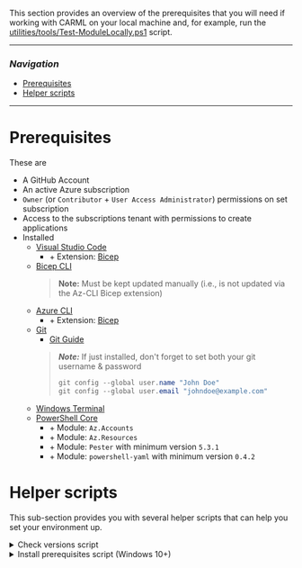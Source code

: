 This section provides an overview of the prerequisites that you will need if working with CARML on your local machine and, for example, run the [utilities/tools/Test-ModuleLocally.ps1](https://github.com/Azure/ResourceModules/blob/main/utilities/tools/Test-ModuleLocally.ps1) script.

---

### _Navigation_

- [Prerequisites](#prerequisites)
- [Helper scripts](#helper-scripts)

---

# Prerequisites

These are
- A GitHub Account
- An active Azure subscription
- `Owner` (or `Contributor` + `User Access Administrator`) permissions on set subscription
- Access to the subscriptions tenant with permissions to create applications
- Installed
  - [Visual Studio Code](https://code.visualstudio.com/Download)
    - \+ Extension: [Bicep](https://docs.microsoft.com/en-us/azure/azure-resource-manager/bicep/install)
  - [Bicep CLI](https://docs.microsoft.com/en-us/azure/azure-resource-manager/bicep/install#manual-with-powershell)
    > **Note:** Must be kept updated manually (i.e., is not updated via the Az-CLI Bicep extension)
  - [Azure CLI](https://docs.microsoft.com/en-us/cli/azure/install-azure-cli)
    - \+ Extension: [Bicep](https://docs.microsoft.com/en-us/azure/azure-resource-manager/bicep/install#azure-cli)
  - [Git](https://git-scm.com/downloads)
    - [Git Guide](https://rogerdudler.github.io/git-guide/)
    > ***Note:*** If just installed, don't forget to set both your git username & password
    > ```PowerShell
    > git config --global user.name "John Doe"
    > git config --global user.email "johndoe@example.com"
    > ```
  - [Windows Terminal](https://www.microsoft.com/en-US/p/windows-terminal/9n0dx20hk701?activetab=pivot:overviewtab)
  - [PowerShell Core](https://docs.microsoft.com/en-us/powershell/scripting/install/installing-powershell?view=powershell-7.2)
    - \+ Module: `Az.Accounts`
    - \+ Module: `Az.Resources`
    - \+ Module: `Pester` with minimum version `5.3.1`
    - \+ Module: `powershell-yaml` with minimum version `0.4.2`

# Helper scripts

This sub-section provides you with several helper scripts that can help you set your environment up.

<details>
<summary>Check versions script</summary>

```PowerShell
az --version
az bicep version
bicep --version
git --version
code --version
pwsh --version

Get-Module -ListAvailable | Where-Object {
  $_.Name -in @(
    'Az.Accounts',
    'Az.Resources',
    'Pester',
    'powershell-yaml'
  )
}
```

</details>

<details>
<summary>Install prerequisites script (Windows 10+)</summary>

```PowerShell
# WinGet software
winget install --id 'Git.Git'
winget install --id 'Microsoft.PowerShell'
winget install --id 'Microsoft.AzureCLI'
winget install --id 'Microsoft.Bicep'
winget install --id 'Microsoft.VisualStudioCode'
winget install --id 'GitHub.GitHubDesktop'
winget install --id 'Microsoft.WindowsTerminal'

# VS Code Extensions
code --install-extension 'ms-azuretools.vscode-bicep'
code --install-extension 'ms-vscode.PowerShell'
code --install-extension 'msazurermtools.azurerm-vscode-tools'
code --install-extension 'ms-vscode.azurecli'

# Installing or updating PowerShell modules may require elevated permissions.
Install-Module -Name 'Az.Accounts' -Scope 'CurrentUser' -Force
Install-Module -Name 'Az.Resources' -Scope 'CurrentUser' -Force
Install-Module -Name 'Pester' -Scope 'CurrentUser' -Force
Install-Module -Name 'powershell-yaml' -Scope 'CurrentUser' -Force
```

</details>
